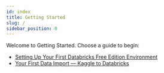 ```yaml
---
id: index
title: Getting Started
slug: /
sidebar_position: 0
---
```


Welcome to Getting Started. Choose a guide to begin:

- [Setting Up Your First Databricks Free Edition Environment](./setting-up-your-first-databricks-free-edition-environment)
- [Your First Data Import — Kaggle to Databricks](./your-first-data-import-unity-catalog)


